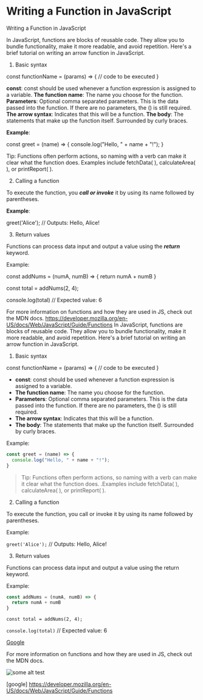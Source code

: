 # Writing a Function in JavaScript

Writing a Function in JavaScript

In JavaScript, functions are blocks of reusable code. They allow you to bundle functionality, make it more readable, and avoid repetition. Here's a brief tutorial on writing an arrow function in JavaScript.

1. Basic syntax

const functionName = (params) => {
  // code to be executed
}

**const**: const should be used whenever a function expression is assigned to a variable.
**The function name**: The name you choose for the function.
**Parameters**: Optional comma separated parameters. This is the data passed into the function. If there are no parameters, the () is still required.
**The arrow syntax**: Indicates that this will be a function.
**The body**: The statements that make up the function itself. Surrounded by curly braces.

**Example**:

const greet = (name) => {
  console.log("Hello, " + name + "!");
}

Tip: Functions often perform actions, so naming with a verb can make it clear what the function does. Examples include fetchData( ), calculateArea( ), or printReport( ). 

2. Calling a function

To execute the function, you ***call or invoke*** it by using its name followed by parentheses.

**Example**:

greet('Alice'); // Outputs: Hello, Alice!

3. Return values

Functions can process data input and output a value using the ***return*** keyword.

Example: 

const addNums = (numA, numB) => {
  return numA + numB
}

const total = addNums(2, 4);

console.log(total) // Expected value: 6

For more information on functions and how they are used in JS, check out the MDN docs. 
https://developer.mozilla.org/en-US/docs/Web/JavaScript/Guide/Functions
In JavaScript, functions are blocks of reusable code. They allow you to bundle functionality, make it more readable, and avoid repetition. Here's a brief tutorial on writing an arrow function in JavaScript.

1. Basic syntax

const functionName = (params) => {
  // code to be executed
}

+ **const**: const should be used whenever a function expression is assigned to a variable.
+ **The function name**: The name you choose for the function.
+ **Parameters**: Optional comma separated parameters. This is the data passed into the function. If there are no parameters, the () is still required.
+ **The arrow syntax**: Indicates that this will be a function.
+ **The body**: The statements that make up the function itself. Surrounded by curly braces.

Example:

```javascript
const greet = (name) => {
  console.log("Hello, " + name + "!");
}
```

> Tip: Functions often perform actions, so naming with a verb can make it clear what the function does. .Examples include fetchData( ), calculateArea( ), or printReport( ). 

2. Calling a function

To execute the function, you call or invoke it by using its name followed by parentheses.

Example:

`greet('Alice');` // Outputs: Hello, Alice!

3. Return values

Functions can process data input and output a value using the return keyword.

Example: 

```Javascript
const addNums = (numA, numB) => {
  return numA + numB
}
```

```const total = addNums(2, 4);```

`console.log(total)` // Expected value: 6

[Google](https://www.google.com)

<!-- This is [a reference][example]. -->

[example]: http://www.example.com/



For more information on functions and how they are used in JS, check out the MDN docs. 

![some alt test](./assets/altumcode.jpg)

[google] https://developer.mozilla.org/en-US/docs/Web/JavaScript/Guide/Functions

